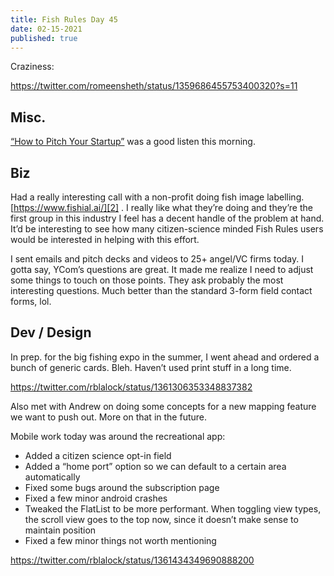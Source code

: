 ```yaml
---
title: Fish Rules Day 45
date: 02-15-2021
published: true
---
```


Craziness:

https://twitter.com/romeensheth/status/1359686455753400320?s=11

## Misc.

[“How to Pitch Your Startup”][1] was a good listen this morning.

## Biz

Had a really interesting call with a non-profit doing fish image labelling. [https://www.fishial.ai/][2] .  I really like what they’re doing and they’re the first group in this industry I feel has a decent handle of the problem at hand.  It’d be interesting to see how many citizen-science minded Fish Rules users would be interested in helping with this effort.

I sent emails and pitch decks and videos to 25+ angel/VC firms today.  I gotta say, YCom’s questions are great.  It made me realize I need to adjust some things to touch on those points.  They ask probably the most interesting questions.  Much better than the standard 3-form field contact forms, lol.

## Dev / Design

In prep. for the big fishing expo in the summer, I went ahead and ordered a bunch of generic cards.  Bleh.  Haven’t used print stuff in a long time.

https://twitter.com/rblalock/status/1361306353348837382

Also met with Andrew on doing some concepts for a new mapping feature we want to push out.  More on that in the future.

Mobile work today was around the recreational app:
- Added a citizen science opt-in field
- Added a “home port” option so we can default to a certain area automatically
- Fixed some bugs around the subscription page
- Fixed a few minor android crashes
- Tweaked the FlatList to be more performant.  When toggling view types, the scroll view goes to the top now, since it doesn’t make sense to maintain position
- Fixed a few minor things not worth mentioning

https://twitter.com/rblalock/status/1361434349690888200

[1]:	https://www.youtube.com/watch?v=17XZGUX_9iM&ab_channel=YCombinator
[2]:	https://www.fishial.ai/